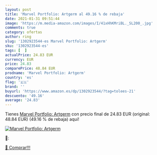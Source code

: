 ```yaml
---
layout: post
title: 'Marvel Portfolio: Artgerm al 49.16 % de rebaja'
date: 2021-01-31 09:51:44
image: 'https://m.media-amazon.com/images/I/41xHhKMriBL._SL200_.jpg'
comments: true
category: ofertas
author: ring
slug: '1302923544-es Marvel Portfolio: Artgerm'
sku: '1302923544-es'
tags: [  ]
actualPrice: 24.83 EUR
currency: EUR
price: 24.83
comparePrice: 48.84 EUR
prodname: 'Marvel Portfolio: Artgerm'
country: 'es'
flag: '🇪🇸'
brand: ''
buyurl: 'https://www.amazon.es/dp/1302923544/?tag=tolees-21'
descuento: '49.16'
average: '24.83'
---
```


Tienes [Marvel Portfolio: Artgerm](https://www.amazon.es/dp/1302923544/?tag=tolees-21) con precio final de  24.83 EUR (original: 48.84 EUR) (49.16 %  de rebaja) aqui!

[![Marvel Portfolio: Artgerm](https://m.media-amazon.com/images/I/41xHhKMriBL._SL200_.jpg)](https://www.amazon.es/dp/1302923544/?tag=tolees-21)

🔎:


[🛒 Comprar!!!](https://www.amazon.es/dp/1302923544/?tag=tolees-21)
